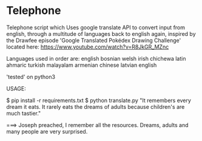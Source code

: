 Telephone
=======================================


Telephone script which Uses google translate API to convert input from english, through a multitude of languages back to english again, inspired by the Drawfee episode 'Google Translated Pokédex Drawing Challenge' located here:
https://www.youtube.com/watch?v=R8JkGR_MZnc

Languages used in order are:
english
bosnian
welsh
irish
chichewa
latin
ahmaric
turkish
malayalam
armenian
chinese
latvian
english

'tested' on python3

USAGE:

  $ pip install -r requirements.txt
  $ python translate.py "It remembers every dream it eats. It rarely eats the dreams of adults because children's are much tastier."

  ===> 
  Joseph preached, I remember all the resources. Dreams, adults and many people are very surprised.
